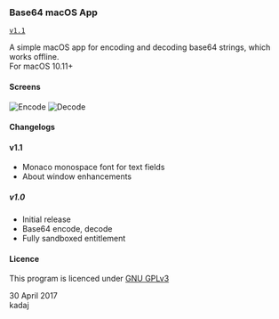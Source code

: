 ### Base64 macOS App 

[`v1.1`](https://github.com/kadaj/base64/raw/master/releases/Base64-v1.1.zip)

A simple macOS app for encoding and decoding base64 strings, which works offline.  
For macOS 10.11+

#### Screens

![Encode](http://i.imgur.com/uNYdhHU.png)
![Decode](http://i.imgur.com/K8eBSln.png)

#### Changelogs

#### v1.1

- Monaco monospace font for text fields
- About window enhancements

##### v1.0

- Initial release
- Base64 encode, decode
- Fully sandboxed entitlement

#### Licence

This program is licenced under [GNU GPLv3](https://www.gnu.org/licenses/gpl-3.0.en.html)

30 April 2017  
kadaj
